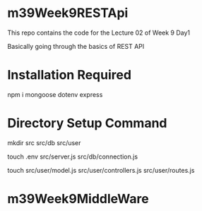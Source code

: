 # m39Week9RESTApi

This repo contains the code for the Lecture 02 of Week 9 Day1

Basically going through the basics of REST API

# Installation Required

npm i mongoose dotenv express

# Directory Setup Command

mkdir src src/db src/user

touch .env src/server.js src/db/connection.js

touch src/user/model.js src/user/controllers.js src/user/routes.js
# m39Week9MiddleWare
